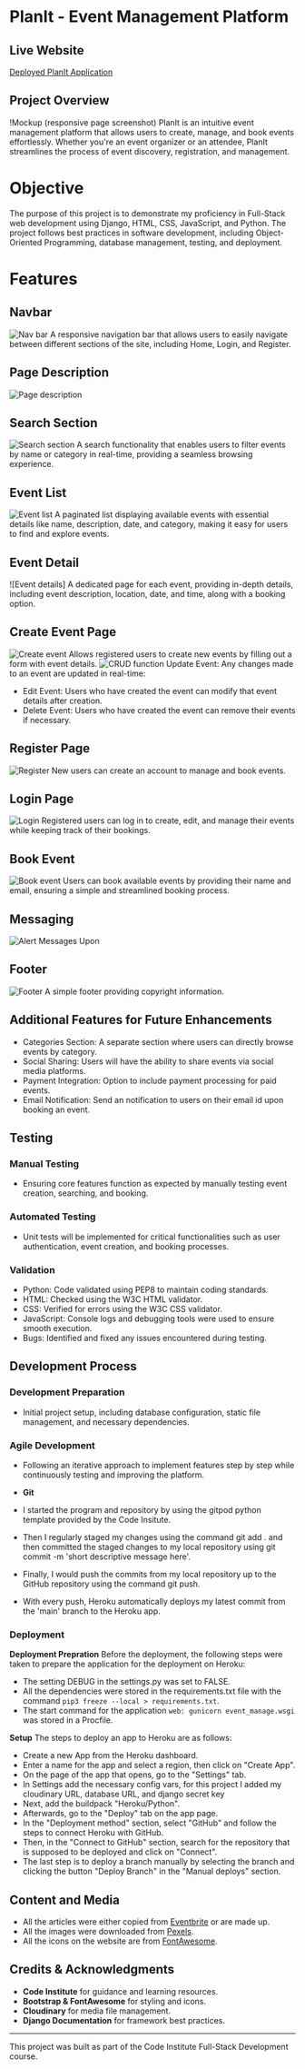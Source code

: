 # PlanIt - Event Management Platform

## Live Website

[Deployed PlanIt Application](https://planitbyem-195a427d54d7.herokuapp.com/)

## Project Overview
!Mockup (responsive page screenshot)
PlanIt is an intuitive event management platform that allows users to create, manage, and book events effortlessly. Whether you're an event organizer or an attendee, PlanIt streamlines the process of event discovery, registration, and management.

# Objective

The purpose of this project is to demonstrate my proficiency in Full-Stack web development using Django, HTML, CSS, JavaScript, and Python. The project follows best practices in software development, including Object-Oriented Programming, database management, testing, and deployment.

# Features

## Navbar
![Nav bar](assets/features/nav-box.jpg)
A responsive navigation bar that allows users to easily navigate between different sections of the site, including Home, Login, and Register.
## Page Description
![Page description](assets/features/description.jpg)
 

## Search Section
![Search section](assets/features/search-bar.jpg)
A search functionality that enables users to filter events by name or category in real-time, providing a seamless browsing experience.

## Event List
![Event list](assets/features/events-list.jpg)
A paginated list displaying available events with essential details like name, description, date, and category, making it easy for users to find and explore events.

## Event Detail
![Event details]
A dedicated page for each event, providing in-depth details, including event description, location, date, and time, along with a booking option.

## Create Event Page
![Create event](assets/features/create_event_page.jpg)
Allows registered users to create new events by filling out a form with event details.
![CRUD function](assets/features/CRUD-function.jpg)
Update Event: Any changes made to an event are updated in real-time:
- Edit Event: Users who have created the event can modify that event details after creation.
- Delete Event: Users who have created the event can remove their events if necessary.

## Register Page
![Register](assets/features/registeration-page.jpg)
New users can create an account to manage and book events.

## Login Page
![Login](assets/features/login-page.jpg)
Registered users can log in to create, edit, and manage their events while keeping track of their bookings.

## Book Event
![Book event](assets/features/book-event.jpg)
Users can book available events by providing their name and email, ensuring a simple and streamlined booking process.

## Messaging
![Alert Messages](assets/features/messaging.jpg)
Upon 

## Footer
![Footer](assets/)
A simple footer providing copyright information.

## Additional Features for Future Enhancements

- Categories Section: A separate section where users can directly browse events by category.
- Social Sharing: Users will have the ability to share events via social media platforms.
- Payment Integration: Option to include payment processing for paid events.
- Email Notification: Send an notification to users on their email id upon booking an event.

## Testing

### Manual Testing

- Ensuring core features function as expected by manually testing event creation, searching, and booking.

### Automated Testing

- Unit tests will be implemented for critical functionalities such as user authentication, event creation, and booking processes.

### Validation

- Python: Code validated using PEP8 to maintain coding standards.
- HTML: Checked using the W3C HTML validator.
- CSS: Verified for errors using the W3C CSS validator.
- JavaScript: Console logs and debugging tools were used to ensure smooth execution.
- Bugs: Identified and fixed any issues encountered during testing.

## Development Process

### Development Preparation

- Initial project setup, including database configuration, static file management, and necessary dependencies.

### Agile Development

- Following an iterative approach to implement features step by step while continuously testing and improving the platform.

- **Git**

- I started the program and repository by using the gitpod python template provided by the Code Insitute.
- Then I regularly staged my changes using the command git add . and then committed the staged changes to my local repository using git commit -m 'short descriptive message here'.
- Finally, I would push the commits from my local repository up to the GitHub repository using the command git push.
- With every push, Heroku automatically deploys my latest commit from the 'main' branch to the Heroku app.

### Deployment

**Deployment Prepration**
Before the deployment, the following steps were taken to prepare the application for the deployment on Heroku:
- The setting DEBUG in the settings.py was set to FALSE.
- All the dependencies were stored in the requirements.txt file with the command `pip3 freeze --local > requirements.txt`.
- The start command for the application `web: gunicorn event_manage.wsgi` was stored in a Procfile.

**Setup**
The steps to deploy an app to Heroku are as follows:
- Create a new App from the Heroku dashboard.
- Enter a name for the app and select a region, then click on "Create App".
- On the page of the app that opens, go to the "Settings" tab.
- In Settings add the necessary config vars, for this project I added my cloudinary URL, database URL, and django secret key
- Next, add the buildpack "Heroku/Python".
- Afterwards, go to the "Deploy" tab on the app page.
- In the "Deployment method" section, select "GitHub" and follow the steps to connect Heroku with GitHub.
- Then, in the "Connect to GitHub" section, search for the repository that is supposed to be deployed and click on "Connect".
- The last step is to deploy a branch manually by selecting the branch and clicking the button "Deploy Branch" in the "Manual deploys" section.

## Content and Media
- All the articles were either copied from [Eventbrite](https://www.eventbrite.co.uk/) or are made up.
- All the images were downloaded from [Pexels](https://www.pexels.com/).
- All the icons on the website are from [FontAwesome](https://fontawesome.com/).

## Credits & Acknowledgments

- **Code Institute** for guidance and learning resources.
- **Bootstrap & FontAwesome** for styling and icons.
- **Cloudinary** for media file management.
- **Django Documentation** for framework best practices.

---

This project was built as part of the Code Institute Full-Stack Development course.